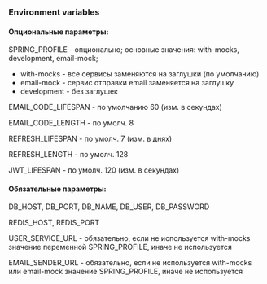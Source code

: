 ### Environment variables

#### Опциональные параметры:

SPRING_PROFILE - опционально; основные значения: with-mocks, development, email-mock;

- with-mocks - все сервисы заменяются на заглушки (по умолчанию)
- email-mock - сервис отправки email заменяется на заглушку
- development - без заглушек

EMAIL_CODE_LIFESPAN - по умолчанию 60 (изм. в секундах)

EMAIL_CODE_LENGTH - по умолч. 8

REFRESH_LIFESPAN - по умолч. 7 (изм. в днях)

REFRESH_LENGTH - по умолч. 128

JWT_LIFESPAN - по умолч. 120 (изм. в секундах)

#### Обязательные параметры:

DB_HOST, DB_PORT, DB_NAME, DB_USER, DB_PASSWORD

REDIS_HOST, REDIS_PORT

USER_SERVICE_URL - обязательно, если не используется with-mocks значение 
переменной SPRING_PROFILE, иначе не используется

EMAIL_SENDER_URL - обязательно, если не используется with-mocks или email-mock значение SPRING_PROFILE, иначе
не используется